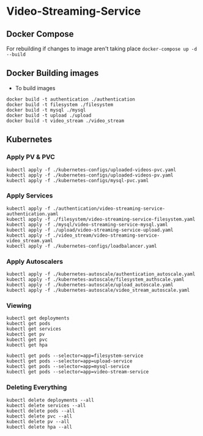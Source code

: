 # Video-Streaming-Service


## Docker Compose

For rebuilding if changes to image aren't taking place
``docker-compose up -d --build``

## Docker Building images

- To build images
```
docker build -t authentication ./authentication
docker build -t filesystem ./filesystem
docker build -t mysql ./mysql
docker build -t upload ./upload
docker build -t video_stream ./video_stream
```

## Kubernetes
### Apply PV & PVC
```
kubectl apply -f ./kubernetes-configs/uploaded-videos-pvc.yaml 
kubectl apply -f ./kubernetes-configs/uploaded-videos-pv.yaml 
kubectl apply -f ./kubernetes-configs/mysql-pvc.yaml 
```

### Apply Services
```
kubectl apply -f ./authentication/video-streaming-service-authentication.yaml
kubectl apply -f ./filesystem/video-streaming-service-filesystem.yaml
kubectl apply -f ./mysql/video-streaming-service-mysql.yaml
kubectl apply -f ./upload/video-streaming-service-upload.yaml
kubectl apply -f ./video_stream/video-streaming-service-video_stream.yaml
kubectl apply -f ./kubernetes-configs/loadbalancer.yaml 
```

### Apply Autoscalers
```
kubectl apply -f ./kubernetes-autoscale/authentication_autoscale.yaml 
kubectl apply -f ./kubernetes-autoscale/filesystem_authscale.yaml 
kubectl apply -f ./kubernetes-autoscale/upload_autoscale.yaml 
kubectl apply -f ./kubernetes-autoscale/video_stream_autoscale.yaml 
```

### Viewing
```
kubectl get deployments
kubectl get pods
kubectl get services
kubectl get pv
kubectl get pvc
kubectl get hpa
```

```
kubectl get pods --selector=app=filesystem-service
kubectl get pods --selector=app=upload-service
kubectl get pods --selector=app=mysql-service
kubectl get pods --selector=app=video-stream-service
```

### Deleting Everything
```
kubectl delete deployments --all
kubectl delete services --all
kubectl delete pods --all
kubectl delete pvc --all
kubectl delete pv --all
kubectl delete hpa --all
```


